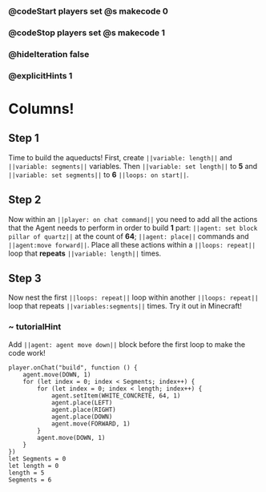 ### @codeStart players set @s makecode 0
### @codeStop players set @s makecode 1

### @hideIteration false 
### @explicitHints 1


# Columns!

## Step 1
Time to build the aqueducts! First, create ``||variable: length||`` and ``||variable: segments||`` variables. Then ``||variable: set length||`` to **5** and ``||variable: set segments||`` to **6** ``||loops: on start||``. 

## Step 2
Now within an ``||player: on chat command||`` you need to add all the actions that the Agent needs to perform in order to build **1** part: ``||agent: set block pillar of quartz||`` at the count of **64**; ``||agent: place||`` commands and ``||agent:move forward||``.  Place all these actions within a ``||loops: repeat||`` loop that **repeats** ``||variable: length||`` times. 

## Step 3
Now nest the first ``||loops: repeat||`` loop within another ``||loops: repeat||`` loop that repeats ``||variables:segments||`` times. Try it out in Minecraft!

### ~ tutorialHint
Add ``||agent: agent move down||`` block before the first loop to make the code work!

```ghost
player.onChat("build", function () {
    agent.move(DOWN, 1)
    for (let index = 0; index < Segments; index++) {
        for (let index = 0; index < length; index++) {
            agent.setItem(WHITE_CONCRETE, 64, 1)
            agent.place(LEFT)
            agent.place(RIGHT)
            agent.place(DOWN)
            agent.move(FORWARD, 1)
        }
        agent.move(DOWN, 1)
    }
})
let Segments = 0
let length = 0
length = 5
Segments = 6
```
